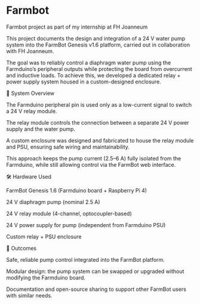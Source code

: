 # Farmbot
Farmbot project as part of my internship at FH Joanneum

This project documents the design and integration of a 24 V water pump system into the FarmBot Genesis v1.6
 platform, carried out in collaboration with FH Joanneum.

The goal was to reliably control a diaphragm water pump using the Farmduino’s peripheral outputs while protecting the board from overcurrent and inductive loads. To achieve this, we developed a dedicated relay + power supply system housed in a custom-designed enclosure.

🔧 System Overview

The Farmduino peripheral pin is used only as a low-current signal to switch a 24 V relay module.

The relay module controls the connection between a separate 24 V power supply and the water pump.

A custom enclosure was designed and fabricated to house the relay module and PSU, ensuring safe wiring and maintainability.

This approach keeps the pump current (2.5–6 A) fully isolated from the Farmduino, while still allowing control via the FarmBot web interface.

🛠 Hardware Used

FarmBot Genesis 1.6 (Farmduino board + Raspberry Pi 4)

24 V diaphragm pump (nominal 2.5 A)

24 V relay module (4-channel, optocoupler-based)

24 V power supply for pump (independent from Farmduino PSU)

Custom relay + PSU enclosure 

🚀 Outcomes

Safe, reliable pump control integrated into the FarmBot platform.

Modular design: the pump system can be swapped or upgraded without modifying the Farmduino board.

Documentation and open-source sharing to support other FarmBot users with similar needs.

